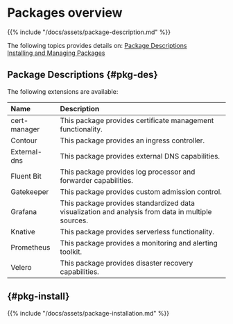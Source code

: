 # Packages overview

{{% include "/docs/assets/package-description.md" %}}

The following topics provides details on:
[Package Descriptions](#pkg-des)  
[Installing and Managing Packages](#pkg-install)


## Package Descriptions {#pkg-des}

The following extensions are available: 

|Name           |Description|
|:------------------------ |:--- |
|cert-manager |This package provides certificate management functionality.|
|Contour|This package provides an ingress controller. |
|External-dns |This package provides external DNS capabilities.|
|Fluent Bit|This package provides log processor and forwarder capabilities.|
|Gatekeeper|This package provides custom admission control.|
|Grafana|This package provides standardized data visualization and analysis from data in multiple sources.|
|Knative|This package provides serverless functionality.|
|Prometheus|This package provides a monitoring and alerting toolkit.|
|Velero|This package provides disaster recovery capabilities.|

## {#pkg-install}
{{% include "/docs/assets/package-installation.md" %}}
